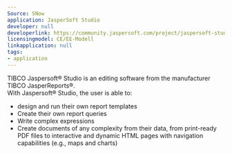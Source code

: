 ```yaml
---
Source: SNow
application: JasperSoft Studio
developer: null
developerlink: https://community.jaspersoft.com/project/jaspersoft-studio
licensingmodel: CE/EE-Modell
linkapplication: null
tags:
- application
---
```

TIBCO Jaspersoft® Studio is an editing software from the manufacturer TIBCO JasperReports®.      
With Jaspersoft® Studio, the user is able to:      

- design and run their own report templates      
- Create their own report queries      
- Write complex expressions      
- Create documents of any complexity from their data, from print-ready PDF files to interactive and dynamic HTML pages with navigation capabilities (e.g., maps and charts)

